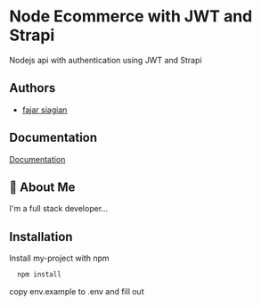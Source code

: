
# Node Ecommerce with JWT and Strapi

Nodejs api with authentication using JWT and Strapi




## Authors

- [fajar siagian](https://www.github.com/fajar7xx)


## Documentation

[Documentation](https://linktodocumentation)


## 🚀 About Me
I'm a full stack developer...


## Installation

Install my-project with npm

```bash
  npm install
```
copy env.example to .env and fill out 
    